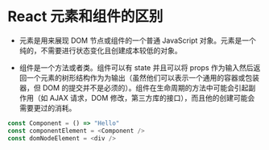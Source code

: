 # React 元素和组件的区别

- 元素是用来展现 DOM 节点或组件的一个普通 JavaScript 对象。元素是一个纯的，不需要进行状态变化且创建成本较低的对象。

- 组件是一个方法或者类。组件可以有 state 并且可以将 props 作为输入然后返回一个元素的树形结构作为为输出（虽然他们可以表示一个通用的容器或包装器，但 DOM 的提交并不是必须的）。组件在生命周期的方法中可能会引起副作用（如 AJAX 请求，DOM 修改，第三方库的接口），而且他的创建可能会需要更过的消耗。

```javascript
const Component = () => "Hello"
const componentElement = <Component />
const domNodeElement = <div />
```
